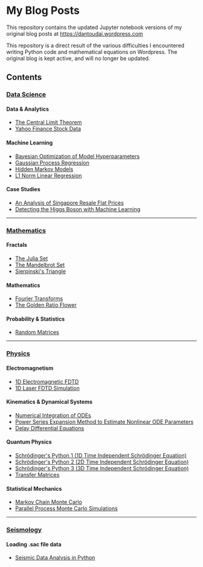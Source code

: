# My Blog Posts

This repository contains the updated Jupyter notebook versions of my original blog posts at https://dantoudai.wordpress.com

This repository is a direct result of the various difficulties I encountered writing Python code and mathematical equations on Wordpress.
The original blog is kept active, and will no longer be updated.

## Contents
### <a href="https://github.com/natsunoyuki/blog_posts/tree/main/data_science" target="_blank">Data Science</a>
#### Data & Analytics
* <a href="https://github.com/natsunoyuki/blog_posts/blob/main/data_science/The%20Central%20Limit%20Theorem.ipynb" target="_blank">The Central Limit Theorem</a>
* <a href="https://github.com/natsunoyuki/blog_posts/blob/main/data_science/Yahoo%20Finance%20Stock%20Data%20with%20Python.ipynb" target="_blank">Yahoo Finance Stock Data</a>
#### Machine Learning
* <a href="https://github.com/natsunoyuki/blog_posts/blob/main/data_science/Bayesian%20Optimization%20of%20Model%20Hyperparameters.ipynb" target="_blank">Bayesian Optimization of Model Hyperparameters</a>
* <a href="https://github.com/natsunoyuki/blog_posts/blob/main/data_science/Gaussian%20Process%20Regression%20in%20Python.ipynb" target="_blank">Gaussian Process Regression</a>
* <a href="https://github.com/natsunoyuki/blog_posts/blob/main/data_science/Hidden%20Markov%20Models%20with%20Python.ipynb" target="_blank">Hidden Markov Models</a>
* <a href="https://github.com/natsunoyuki/blog_posts/blob/main/data_science/L1%20Norm%20Linear%20Inversion_Regression.ipynb" target="_blank">L1 Norm Linear Regression</a>
#### Case Studies
* <a href="https://github.com/natsunoyuki/blog_posts/blob/main/data_science/Singapore_resale_flat_prices.ipynb" target="_blank">An Analysis of Singapore Resale Flat Prices</a>
* <a href="https://github.com/natsunoyuki/blog_posts/blob/main/data_science/higgs_boson.ipynb" target="_blank">Detecting the Higgs Boson with Machine Learning</a>

***

### <a href="https://github.com/natsunoyuki/blog_posts/tree/main/mathematics" target="_blank">Mathematics</a>
#### Fractals
* <a href="https://github.com/natsunoyuki/blog_posts/blob/main/mathematics/The%20Julia%20Set.ipynb" target="_blank">The Julia Set</a>
* <a href="https://github.com/natsunoyuki/blog_posts/blob/main/mathematics/The%20Mandelbrot%20Set%20in%20Python.ipynb" target="_blank">The Mandelbrot Set</a>
* <a href="https://github.com/natsunoyuki/blog_posts/blob/main/mathematics/Sierpinski's%20Triangle.ipynb" target="_blank">Sierpinski's Triangle</a>
#### Mathematics
* <a href="https://github.com/natsunoyuki/blog_posts/blob/main/mathematics/Fourier%20Transforms%20in%20Python.ipynb" target="_blank">Fourier Transforms</a>
* <a href="https://github.com/natsunoyuki/blog_posts/blob/main/mathematics/The%20Golden%20Ratio%20Flower.ipynb" target="_blank">The Golden Ratio Flower</a>
#### Probability & Statistics
* <a href="https://github.com/natsunoyuki/blog_posts/blob/main/mathematics/Random%20Matrices%20in%20Python.ipynb" target="_blank">Random Matrices</a>

***

### <a href="https://github.com/natsunoyuki/blog_posts/tree/main/physics" target="_blank">Physics</a>
#### Electromagnetism
* <a href="https://github.com/natsunoyuki/blog_posts/blob/main/physics/1D%20Electromagnetic%20FDTD%20in%20Python.ipynb" target="_blank">1D Electromagnetic FDTD</a>
* <a href="https://github.com/natsunoyuki/blog_posts/blob/main/physics/1D%20Laser%20Simulation%20in%20Python.ipynb" target="_blank">1D Laser FDTD Simulation</a>
#### Kinematics & Dynamical Systems
* <a href="https://github.com/natsunoyuki/blog_posts/blob/main/physics/Numerical%20Integration%20of%20ODEs.ipynb" target="_blank">Numerical Integration of ODEs</a>
* <a href="https://github.com/natsunoyuki/blog_posts/blob/main/physics/Power%20Series%20Expansion%20Method%20to%20Estimate%20Nonlinear%20ODE%20Parameters.ipynb" target="_blank">Power Series Expansion Method to Estimate Nonlinear ODE Parameters</a>
* <a href="https://github.com/natsunoyuki/blog_posts/blob/main/physics/Delay%20Differential%20Equations%20with%20Python.ipynb" target="_blank">Delay Differential Equations</a>
#### Quantum Physics
* <a href="https://github.com/natsunoyuki/blog_posts/blob/main/physics/1D%20Time%20Independent%20Schrödinger%20Equation.ipynb" target="_blank">Schrödinger's Python 1 (1D Time Independent Schrödinger Equation)</a>
* <a href="https://github.com/natsunoyuki/blog_posts/blob/main/physics/2D%20Time%20Independent%20Schrödinger%20Equation.ipynb" target="_blank">Schrödinger's Python 2 (2D Time Independent Schrödinger Equation)</a>
* <a href="https://github.com/natsunoyuki/blog_posts/blob/main/physics/3D%20Time%20Independent%20Schrödinger%20Equation.ipynb" target="_blank">Schrödinger's Python 3 (3D Time Independent Schrödinger Equation)</a>
* <a href="https://github.com/natsunoyuki/blog_posts/blob/main/physics/Transfer%20Matrices%20in%20Python.ipynb" target="_blank">Transfer Matrices</a>
#### Statistical Mechanics
* <a href="https://github.com/natsunoyuki/blog_posts/blob/main/physics/Markov%20Chain%20Monte%20Carlo.ipynb" target="_blank">Markov Chain Monte Carlo</a>
* <a href="https://github.com/natsunoyuki/blog_posts/blob/main/physics/Parallel%20Process%20Monte%20Carlo%20Simulations%20with%20Python.ipynb" target="_blank">Parallel Process Monte Carlo Simulations</a>

***

### <a href="https://github.com/natsunoyuki/blog_posts/tree/main/seismology" target="_blank">Seismology</a>
#### Loading .sac file data
* <a href="https://github.com/natsunoyuki/blog_posts/blob/main/Seismology/Seismic%20Data%20Analysis%20in%20Python.ipynb" target="_blank">Seismic Data Analysis in Python</a>
